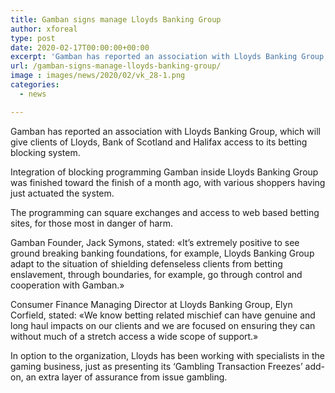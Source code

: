 ```yaml
---
title: Gamban signs manage Lloyds Banking Group
author: xforeal 
type: post
date: 2020-02-17T00:00:00+00:00
excerpt: 'Gamban has reported an association with Lloyds Banking Group, which will give clients of Lloyds, Bank of Scotland and Halifax access to its betting blocking system '
url: /gamban-signs-manage-lloyds-banking-group/
image : images/news/2020/02/vk_28-1.png
categories:
  - news

---
```

Gamban has reported an association with Lloyds Banking Group, which will give clients of Lloyds, Bank of Scotland and Halifax access to its betting blocking system.

Integration of blocking programming Gamban inside Lloyds Banking Group was finished toward the finish of a month ago, with various shoppers having just actuated the system.

The programming can square exchanges and access to web based betting sites, for those most in danger of harm.

Gamban Founder, Jack Symons, stated: &#171;It&rsquo;s extremely positive to see ground breaking banking foundations, for example, Lloyds Banking Group adapt to the situation of shielding defenseless clients from betting enslavement, through boundaries, for example, go through control and cooperation with Gamban.&#187;

Consumer Finance Managing Director at Lloyds Banking Group, Elyn Corfield, stated: &#171;We know betting related mischief can have genuine and long haul impacts on our clients and we are focused on ensuring they can without much of a stretch access a wide scope of support.&#187;

In option to the organization, Lloyds has been working with specialists in the gaming business, just as presenting its &lsquo;Gambling Transaction Freezes&rsquo; add-on, an extra layer of assurance from issue gambling.